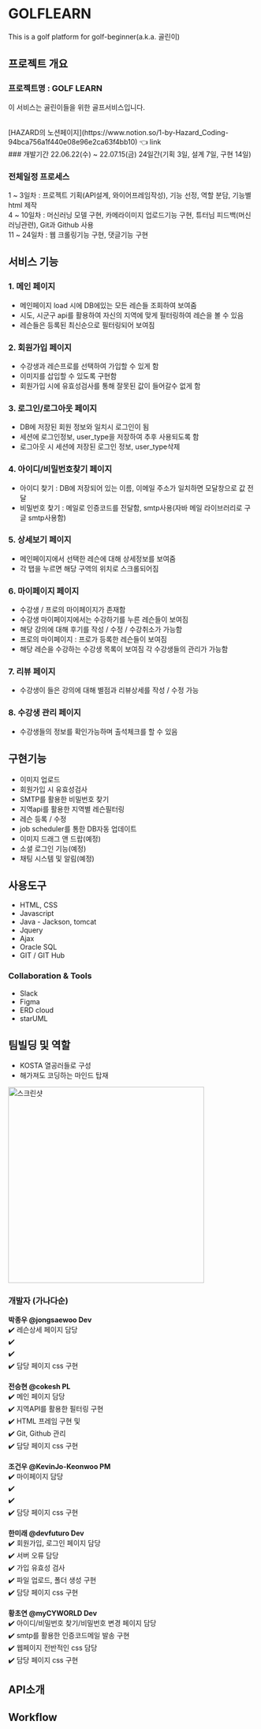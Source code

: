# GOLFLEARN
This is a golf platform for golf-beginner(a.k.a. 골린이)

## 프로젝트 개요
### 프로젝트명 : GOLF LEARN

이 서비스는 골린이들을 위한 골프서비스입니다.

<br>
[HAZARD의 노션페이지](https://www.notion.so/1-by-Hazard_Coding-94bca756a1f440e08e96e2ca63f4bb10) 👈 link <br>
### 개발기간
22.06.22(수) ~ 22.07.15(금)
24일간(기획 3일, 설계 7일, 구현 14일)

### 전체일정 프로세스
1 ~ 3일차 : 프로젝트 기획(API설계, 와이어프레임작성), 기능 선정, 역할 분담, 기능별 html 제작<br>
4 ~ 10일차 : 머신러닝 모델 구현, 카메라이미지 업로드기능 구현, 튜터님 피드백(머신러닝관련), Git과 Github 사용<br>
11 ~ 24일차 : 웹 크롤링기능 구현, 댓글기능 구현<br>

## 서비스 기능

### 1. 메인 페이지
- 메인페이지 load 시에 DB에있는 모든 레슨들 조회하여 보여줌
- 시도, 시군구 api를 활용하여 자신의 지역에 맞게 필터링하여 레슨을 볼 수 있음
- 레슨들은 등록된 최신순으로 필터링되어 보여짐

### 2. 회원가입 페이지
- 수강생과 레슨프로를 선택하여 가입할 수 있게 함
- 이미지를 삽입할 수 있도록 구현함
- 회원가입 시에 유효성검사를 통해 잘못된 값이 들어갈수 없게 함

### 3. 로그인/로그아웃 페이지
- DB에 저장된 회원 정보와 일치시 로그인이 됨
- 세션에 로그인정보, user_type을 저장하여 추후 사용되도록 함
- 로그아웃 시 세션에 저장된 로그인 정보, user_type삭제

### 4. 아이디/비밀번호찾기 페이지
- 아이디 찾기 : DB에 저장되어 있는 이름, 이메일 주소가 일치하면 모달창으로 값 전달
- 비밀번호 찾기 : 메일로 인증코드를 전달함, smtp사용(자바 메일 라이브러리로 구글 smtp사용함)

### 5. 상세보기 페이지
- 메인페이지에서 선택한 레슨에 대해 상세정보를 보여줌
- 각 탭을 누르면 해당 구역의 위치로 스크롤되어짐

### 6. 마이페이지 페이지
- 수강생 / 프로의 마이페이지가 존재함
- 수강생 마이페이지에서는 수강하기를 누른 레슨들이 보여짐
- 해당 강의에 대해 후기를 작성 / 수정 / 수강취소가 가능함
- 프로의 마이페이지 : 프로가 등록한 레슨들이 보여짐
- 해당 레슨을 수강하는 수강생 목록이 보여짐 각 수강생들의 관리가 가능함

### 7. 리뷰 페이지
- 수강생이 들은 강의에 대해 별점과 리뷰상세를 작성 / 수정 가능

### 8. 수강생 관리 페이지
- 수강생들의 정보를 확인가능하며 출석체크를 할 수 있음

## 구현기능
- 이미지 업로드
- 회원가입 시 유효성검사
- SMTP를 활용한 비밀번호 찾기
- 지역api를 활용한 지역별 레슨필터링
- 레슨 등록 / 수정
- job scheduler를 통한 DB자동 업데이트
- 이미지 드래그 앤 드랍(예정)
- 소셜 로그인 기능(예정)
- 채팅 시스템 및 알림(예정)

## 사용도구
- HTML, CSS
- Javascript
- Java - Jackson, tomcat
- Jquery
- Ajax
- Oracle SQL
- GIT / GIT Hub

### Collaboration & Tools
- Slack
- Figma
- ERD cloud
- starUML

## 팀빌딩 및 역할
- KOSTA 열공러들로 구성
- 해가져도 코딩하는 마인드 탑재
<img width="397" alt="스크린샷" src="https://user-images.githubusercontent.com/104618655/179953057-a8df32d5-b2f9-4185-b53d-e13d738eaf2f.jpg">

### 개발자 (가나다순)<br>
**박종우 @jongsaewoo Dev**<br>
✔️ 레슨상세 페이지 담당<br>
✔️ <br>
✔️ <br>
✔️ 담당 페이지 css 구현<br>
<br>
**전승현 @cokesh PL**<br>
✔️ 메인 페이지 담당<br>
✔️ 지역API를 활용한 필터링 구현<br>
✔️ HTML 프레임 구현 및 <br>
✔️ Git, Github 관리<br>
✔️ 담당 페이지 css 구현<br>
<br>
**조건우 @KevinJo-Keonwoo PM**<br>
✔️ 마이페이지 담당<br>
✔️ <br>
✔️ <br>
✔️ 담당 페이지 css 구현<br>
<br>
**한미래 @devfuturo Dev**<br>
✔️ 회원가입, 로그인 페이지 담당<br>
✔️ 서버 오류 담당<br>
✔️ 가입 유효성 검사<br>
✔️ 파일 업로드, 폴더 생성 구현 <br>
✔️ 담당 페이지 css 구현<br>
<br>
**황초연 @myCYWORLD Dev**<br>
✔️ 아이디/비밀번호 찾기/비밀번호 변경 페이지 담당<br>
✔️ smtp를 활용한 인증코드메일 발송 구현 <br>
✔️ 웹페이지 전반적인 css 담당 <br>
✔️ 담당 페이지 css 구현 <br>

## API소개



## Workflow





